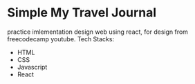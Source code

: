 # Simple My Travel Journal

practice imlementation design web using react, for design from freecodecamp youtube.
Tech Stacks:
- HTML
- CSS
- Javascript
- React
